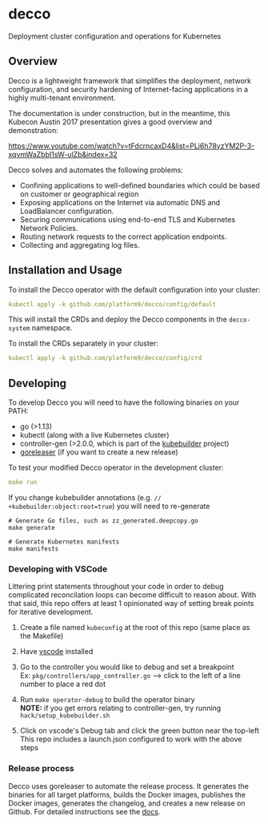 # decco
Deployment cluster configuration and operations for Kubernetes

## Overview

Decco is a lightweight framework that simplifies the deployment,
 network configuration, and security hardening of Internet-facing
 applications in a highly multi-tenant environment.
 
The documentation is under construction, but in the meantime,
this Kubecon Austin 2017 presentation gives a good overview and
demonstration:

https://www.youtube.com/watch?v=tFdcrncaxD4&list=PLj6h78yzYM2P-3-xqvmWaZbbI1sW-ulZb&index=32

Decco solves and automates the following problems:
- Confining applications to well-defined boundaries which could be based on customer or geographical region
- Exposing applications on the Internet via automatic DNS and LoadBalancer
 configuration.
- Securing communications using end-to-end TLS and Kubernetes Network Policies.
- Routing network requests to the correct application endpoints.
- Collecting and aggregating log files.

## Installation and Usage

To install the Decco operator with the default configuration into your cluster: 

```yaml
kubectl apply -k github.com/platform9/decco/config/default
```

This will install the CRDs and deploy the Decco components in the 
`decco-system` namespace. 

To install the CRDs separately in your cluster:

```yaml
kubectl apply -k github.com/platform9/decco/config/crd
```

## Developing
To develop Decco you will need to have the following binaries on your PATH:
- go (>1.13)
- kubectl (along with a live Kubernetes cluster) 
- controller-gen (>2.0.0, which is part of the [kubebuilder](https://github.com/kubernetes-sigs/kubebuilder) project)
- [goreleaser](goreleaser.com) (if you want to create a new release)

To test your modified Decco operator in the development cluster:
```yaml
make run
```

If you change kubebuilder annotations (e.g. `// +kubebuilder:object:root=true`)
you will need to re-generate 
```
# Generate Go files, such as zz_generated.deepcopy.go
make generate 

# Generate Kubernetes manifests
make manifests
```

### Developing with VSCode
Littering print statements throughout your code in order to debug complicated 
reconcilation loops can become difficult to reason about. With that said, this 
repo offers at least 1 opinionated way of setting break points for iterative 
development.

1. Create a file named `kubeconfig` at the root of this repo (same place as the Makefile)
2. Have [vscode](https://code.visualstudio.com/) installed
3. Go to the controller you would like to debug and set a breakpoint  
Ex: `pkg/controllers/app_controller.go` --> click to the left of a line number to place a red dot
4. Run `make operator-debug` to build the operator binary  
**NOTE:** if you get errors relating to controller-gen, try running `hack/setup_kubebuilder.sh`

5. Click on vscode's Debug tab and click the green button near the top-left  
This repo includes a launch.json configured to work with the above steps 

### Release process

Decco uses goreleaser to automate the release process. It generates the 
binaries for all target platforms, builds the Docker images, publishes the
Docker images, generates the changelog, and creates a new release on Github. 
For detailed instructions see the [docs](https://goreleaser.com).